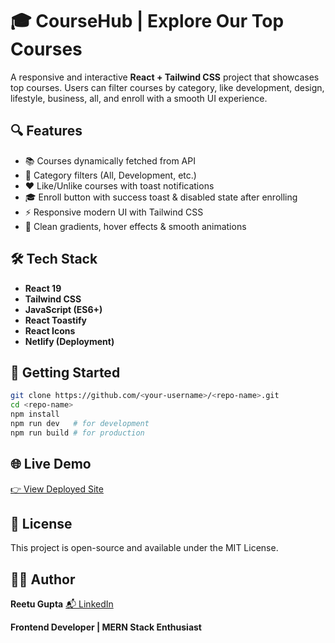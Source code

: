 # 🎓 CourseHub | Explore Our Top Courses

A responsive and interactive **React + Tailwind CSS** project that showcases top courses. Users can filter courses by category, like development, design, lifestyle, business, all, and enroll with a smooth UI experience.


## 🔍 Features

- 📚 Courses dynamically fetched from API  
- 🔎 Category filters (All, Development, etc.)  
- ❤️ Like/Unlike courses with toast notifications  
- 🎓 Enroll button with success toast & disabled state after enrolling  
- ⚡ Responsive modern UI with Tailwind CSS  
- 🎨 Clean gradients, hover effects & smooth animations  


## 🛠️ Tech Stack

- **React 19**  
- **Tailwind CSS**  
- **JavaScript (ES6+)**  
- **React Toastify**  
- **React Icons**  
- **Netlify (Deployment)**  


## 🚀 Getting Started

```bash
git clone https://github.com/<your-username>/<repo-name>.git
cd <repo-name>
npm install
npm run dev   # for development
npm run build # for production
```

## 🌐 Live Demo

[👉 View Deployed Site](https://top-courses-reetugupta.netlify.app/)

## 📄 License

This project is open-source and available under the MIT License.

## 🙋‍♀️ Author

**Reetu Gupta**
[📬 LinkedIn](https://www.linkedin.com/in/reetugupta07)

**Frontend Developer | MERN Stack Enthusiast**